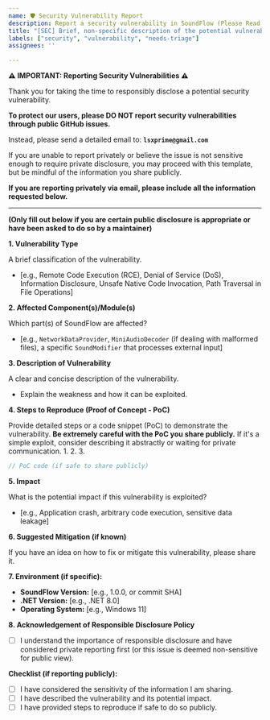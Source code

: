 ```yaml
---
name: 🛡️ Security Vulnerability Report
description: Report a security vulnerability in SoundFlow (Please Read Instructions!)
title: "[SEC] Brief, non-specific description of the potential vulnerability area"
labels: ["security", "vulnerability", "needs-triage"]
assignees: ''

---
```


**⚠️ IMPORTANT: Reporting Security Vulnerabilities ⚠️**

Thank you for taking the time to responsibly disclose a potential security vulnerability.

**To protect our users, please DO NOT report security vulnerabilities through public GitHub issues.**

Instead, please send a detailed email to: **`lsxprime@gmail.com`**

If you are unable to report privately or believe the issue is not sensitive enough to require private disclosure, you may proceed with this template, but be mindful of the information you share publicly.

**If you are reporting privately via email, please include all the information requested below.**

---

**(Only fill out below if you are certain public disclosure is appropriate or have been asked to do so by a maintainer)**

**1. Vulnerability Type**

A brief classification of the vulnerability.
*   [e.g., Remote Code Execution (RCE), Denial of Service (DoS), Information Disclosure, Unsafe Native Code Invocation, Path Traversal in File Operations]

**2. Affected Component(s)/Module(s)**

Which part(s) of SoundFlow are affected?
*   [e.g., `NetworkDataProvider`, `MiniAudioDecoder` (if dealing with malformed files), a specific `SoundModifier` that processes external input]

**3. Description of Vulnerability**

A clear and concise description of the vulnerability.
*   Explain the weakness and how it can be exploited.

**4. Steps to Reproduce (Proof of Concept - PoC)**

Provide detailed steps or a code snippet (PoC) to demonstrate the vulnerability.
**Be extremely careful with the PoC you share publicly.** If it's a simple exploit, consider describing it abstractly or waiting for private communication.
1.
2.
3.

```csharp
// PoC code (if safe to share publicly)
```

**5. Impact**

What is the potential impact if this vulnerability is exploited?
*   [e.g., Application crash, arbitrary code execution, sensitive data leakage]

**6. Suggested Mitigation (if known)**

If you have an idea on how to fix or mitigate this vulnerability, please share it.

**7. Environment (if specific):**
*   **SoundFlow Version:** [e.g., 1.0.0, or commit SHA]
*   **.NET Version:** [e.g., .NET 8.0]
*   **Operating System:** [e.g., Windows 11]

**8. Acknowledgement of Responsible Disclosure Policy**
*   [ ] I understand the importance of responsible disclosure and have considered private reporting first (or this issue is deemed non-sensitive for public view).

**Checklist (if reporting publicly):**
*   [ ] I have considered the sensitivity of the information I am sharing.
*   [ ] I have described the vulnerability and its potential impact.
*   [ ] I have provided steps to reproduce if safe to do so publicly.